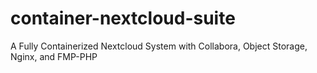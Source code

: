 # container-nextcloud-suite
A Fully Containerized Nextcloud System with Collabora, Object Storage, Nginx, and FMP-PHP
